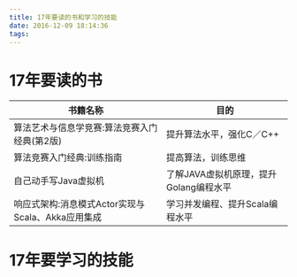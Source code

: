 ```yaml
---
title: 17年要读的书和学习的技能
date: 2016-12-09 18:14:36
tags:
---
```

# 17年要读的书



|书籍名称|目的        |
|-------------|-------------|
|算法艺术与信息学竞赛:算法竞赛入门经典(第2版) |提升算法水平，强化C／C++|
|算法竞赛入门经典:训练指南 |提高算法，训练思维|
|自己动手写Java虚拟机 |了解JAVA虚拟机原理，提升Golang编程水平|
|响应式架构:消息模式Actor实现与Scala、Akka应用集成|学习并发编程、提升Scala编程水平|











# 17年要学习的技能




